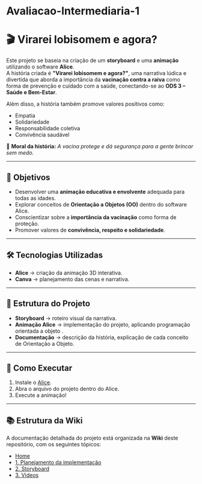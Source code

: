 # Avaliacao-Intermediaria-1
# 🎬 Virarei lobisomem e agora?

Este projeto se baseia na criação de um **storyboard** e uma **animação** utilizando o software **Alice**.  
A história criada é **"Virarei lobisomem e agora?"**, uma narrativa lúdica e divertida que aborda a importância da **vacinação contra a raiva** como forma de prevenção e cuidado com a saúde, conectando-se ao **ODS 3 – Saúde e Bem-Estar**.

Além disso, a história também promove valores positivos como:
- Empatia  
- Solidariedade  
- Responsabilidade coletiva  
- Convivência saudável  

📌 **Moral da história:** *A vacina protege e dá segurança para a gente brincar sem medo.*

---

## 🎯 Objetivos

- Desenvolver uma **animação educativa e envolvente** adequada para todas as idades.  
- Explorar conceitos de **Orientação a Objetos (OO)** dentro do software Alice.  
- Conscientizar sobre a **importância da vacinação** como forma de proteção.  
- Promover valores de **convivência, respeito e solidariedade**.  

---

## 🛠️ Tecnologias Utilizadas

- **Alice** → criação da animação 3D interativa.  
- **Canva** → planejamento das cenas e narrativa.  

---

## 📂 Estrutura do Projeto

- **Storyboard** → roteiro visual da narrativa.  
- **Animação Alice** → implementação do projeto, aplicando programação orientada a objeto .  
- **Documentação** → descrição da história, explicação de cada conceito de Orientação a Objeto.  

---

## 🚀 Como Executar

1. Instale o [Alice](https://www.alice.org/).  
2. Abra o arquivo do projeto dentro do Alice.  
3. Execute a animação!  

---
## 📚 Estrutura da Wiki

A documentação detalhada do projeto está organizada na **Wiki** deste repositório, com os seguintes tópicos:

- [Home](https://github.com/teterichard/Avaliacao-Intermediaria-1---Parte-Pratica/wiki)
- [1. Planejamento da implementação](https://github.com/teterichard/Avaliacao-Intermediaria-1---Parte-Pratica/wiki/1.-Planejamento-da-Implementa%C3%A7%C3%A3o-da-Anima%C3%A7%C3%A3o)
- [2. Storyboard](https://github.com/teterichard/Avaliacao-Intermediaria-1---Parte-Pratica/wiki/2.-Storyboard)
- [3. Videos](https://github.com/teterichard/Avaliacao-Intermediaria-1---Parte-Pratica/wiki/3.-Videos)
